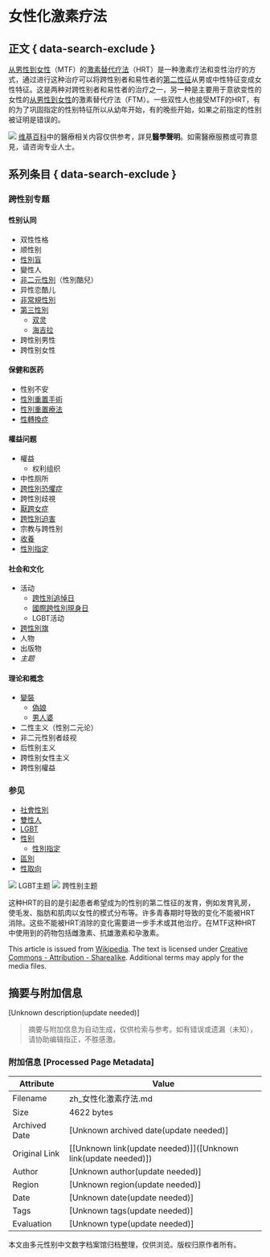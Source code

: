 # 女性化激素疗法

## 正文 { data-search-exclude }


[从男性到女性](%E8%B7%A8%E6%80%A7%E5%88%A5%E5%A5%B3%E6%80%A7 "跨性別女性")（MTF）的[激素替代疗法](%E6%BF%80%E7%B4%A0%E6%9B%BF%E4%BB%A3%E7%96%97%E6%B3%95 "激素替代疗法")（HRT）是一种激素疗法和变性治疗的方式，通过进行这种治疗可以将跨性别者和易性者的[第二性征](%E7%AC%AC%E4%BA%8C%E6%80%A7%E5%BE%81 "第二性征")从男或中性特征变成女性特征。这是两种对跨性别者和易性者的治疗之一，另一种是主要用于意欲变性的女性的[从男性到女性](%E8%B7%A8%E6%80%A7%E5%88%A5%E7%94%B7%E6%80%A7 "跨性別男性")的激素替代疗法（FTM）。一些双性人也接受MTF的HRT，有的为了巩固指定的性别特征所以从幼年开始，有的晚些开始，如果之前指定的性别被证明是错误的。

![](../I/Star_of_life_caution.svg.png.webp) [维基百科](%E7%BB%B4%E5%9F%BA%E7%99%BE%E7%A7%91 "维基百科")中的醫療相关内容仅供参考，詳見**醫學聲明**。如需醫療服務或可靠意見，请咨询专业人士。

## 系列条目 { data-search-exclude }

### 跨性别专题

#### 性别认同
- 双性性格
- 顺性别
- [性別盲](%E6%80%A7%E5%88%A5%E7%9B%B2 "性別盲")
- 變性人
- [非二元性別](%E9%9D%9E%E4%BA%8C%E5%85%83%E6%80%A7%E5%88%A5 "非二元性別")（性別酷兒）
- 异性恋酷儿
- [非常規性別](%E9%9D%9E%E5%B8%B8%E8%A6%8F%E6%80%A7%E5%88%A5 "非常規性別")
- [第三性別](%E7%AC%AC%E4%B8%89%E6%80%A7%E5%88%A5 "第三性別")
    - [双灵](%E5%8F%8C%E7%81%B5 "双灵")
    - [海吉拉](%E6%B5%B7%E5%90%89%E6%8B%89 "海吉拉")
- 跨性别男性
- 跨性别女性

#### 保健和医药
- 性别不安
- [性別重置手術](%E6%80%A7%E5%88%A5%E9%87%8D%E7%BD%AE%E6%89%8B%E8%A1%93 "性別重置手術")
- [性別重置療法](%E6%80%A7%E5%88%A5%E9%87%8D%E7%BD%AE%E7%99%82%E6%B3%95 "性別重置療法")
- [性轉換症](%E6%80%A7%E8%BD%89%E6%8F%9B%E7%97%87 "性轉換症")

#### 權益问题
- 權益
    - 权利组织
- 中性厕所
- [跨性別恐懼症](%E8%B7%A8%E6%80%A7%E5%88%A5%E6%81%90%E6%87%BC%E7%97%87 "跨性別恐懼症")
- 跨性別歧視
- [厭跨女症](%E5%8E%AE%E8%B7%A8%E5%A5%B3%E7%97%87 "厭跨女症")
- [跨性別迫害](%E8%B7%A8%E6%80%A7%E5%88%A5%E8%BF%AB%E5%AE%B3 "跨性別迫害")
- 宗教与跨性别
- [收養](LGBT%E6%94%B6%E9%A4%8A "LGBT收養")
- [性別指定](%E6%80%A7%E5%88%A5%E6%8C%87%E5%AE%9A "性別指定")

#### 社会和文化
- 活动
    - [跨性別追悼日](%E8%B7%A8%E6%80%A7%E5%88%A5%E8%BF%BD%E6%82%BC%E6%97%A5 "跨性別追悼日")
    - [國際跨性別現身日](%E5%9C%8B%E9%9A%9B%E8%B7%A8%E6%80%A7%E5%88%A5%E7%8F%BE%E8%BA%AB%E6%97%A5 "國際跨性別現身日")
    - LGBT活动
- [跨性別旗](%E8%B7%A8%E6%80%A7%E5%88%A5%E6%97%97 "跨性別旗")
- 人物
- 出版物
- _主题_

#### 理论和概念
- [變裝](%E8%AE%8A%E8%A3%9D_\(%E6%89%93%E6%89%AE%E6%88%90%E7%95%B0%E6%80%A7\) "變裝 (打扮成異性)")
    - [偽娘](%E5%81%BAD%E5%A8%98 "偽娘")
    - [男人婆](%E7%94%B7%E4%BA%BA%E5%A9%86 "男人婆")
- 二性主义（性别二元论）
- 非二元性别者歧视
- 后性别主义
- 跨性别女性主义
- 跨性别權益

### 参见
- [社會性別](%E7%A4%BE%E6%9C%83%E6%80%A7%E5%88%A5 "社會性別")
- [雙性人](%E9%9B%99%E6%80%A7%E4%BA%BA "雙性人")
- [LGBT](LGBT "LGBT")
- [性别](%E6%80%A7%E5%88%A5 "性别")
    - [性別指定](%E6%80%A7%E5%88%A5%E6%8C%87%E5%AE%9A "性別指定")
- [區別](%E7%94%9F%E7%89%A9%E6%80%A7%E5%88%A5%E5%92%8C%E7%A4%BE%E6%9C%83%E6%80%A7%E5%88%A5%E7%9A%84%E5%8D%80%E5%88%A5 "生物性別和社會性別的區別")
- [性取向](%E6%80%A7%E5%8F%96%E5%90%91 "性取向")

![](../I/Nuvola_LGBT_flag.svg.png.webp) LGBT主题 ![](../I/Portal_Transgender.svg.png.webp) 跨性别主题

这种HRT的目的是引起患者希望成为的性别的第二性征的发育，例如发育乳房，使毛发、脂肪和肌肉以女性的模式分布等。许多青春期时导致的变化不能被HRT消除。这些不能被HRT消除的变化需要进一步手术或其他治疗。在MTF这种HRT中使用到的药物包括雌激素、抗雄激素和孕激素。

This article is issued from [Wikipedia](https://zh.wikipedia.org/wiki/?title=%E5%A5%B3%E6%80%A7%E5%8C%96%E6%BF%80%E7%B4%A0%E7%96%97%E6%B3%95&oldid=63941160 "Last edited on 2021-01-26"). The text is licensed under [Creative Commons - Attribution - Sharealike](https://creativecommons.org/licenses/by-sa/4.0/). Additional terms may apply for the media files.
<!-- tcd_original_link https://zh.wikipedia-on-ipfs.org/wiki/%E5%A5%B3%E6%80%A7%E5%8C%96%E6%BF%80%E7%B4%A0%E7%96%97%E6%B3%95 -->


## 摘要与附加信息

<!-- tcd_abstract -->
[Unknown description(update needed)]
<!-- tcd_abstract_end -->

> 摘要与附加信息为自动生成，仅供检索与参考。如有错误或遗漏（未知），请协助编辑指正，不胜感激。

### 附加信息 [Processed Page Metadata]

| Attribute       | Value                                  |
|-----------------|----------------------------------------|
| Filename        | zh_女性化激素疗法.md                             |
| Size            | 4622 bytes                           |
| Archived Date   | [Unknown archived date(update needed)]                             |
| Original Link   | [[Unknown link(update needed)]]([Unknown link(update needed)])                       |
| Author          | [Unknown author(update needed)]                               |
| Region          | [Unknown region(update needed)]                               |
| Date            | [Unknown date(update needed)]                                 |
| Tags            | [Unknown tags(update needed)]                                 |
| Evaluation            | [Unknown type(update needed)]                                 |
<!-- tcd_table_end -->

本文由多元性别中文数字档案馆归档整理，仅供浏览。版权归原作者所有。
